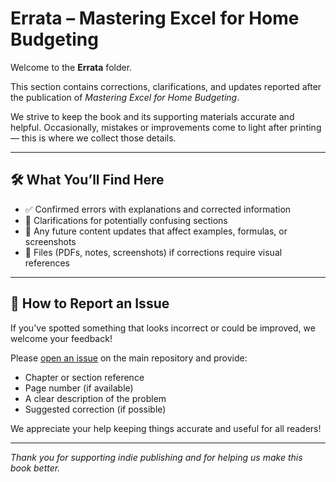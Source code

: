 # Errata – Mastering Excel for Home Budgeting

Welcome to the **Errata** folder.

This section contains corrections, clarifications, and updates reported after the publication of *Mastering Excel for Home Budgeting*.

We strive to keep the book and its supporting materials accurate and helpful. Occasionally, mistakes or improvements come to light after printing — this is where we collect those details.

---

## 🛠 What You’ll Find Here

- ✅ Confirmed errors with explanations and corrected information
- 📌 Clarifications for potentially confusing sections
- 📅 Any future content updates that affect examples, formulas, or screenshots
- 📂 Files (PDFs, notes, screenshots) if corrections require visual references

---

## 📨 How to Report an Issue

If you've spotted something that looks incorrect or could be improved, we welcome your feedback!

Please [open an issue](https://github.com/PetiteKatPress/Mastering-Excel-for-Home-Budgeting-Samples/issues) on the main repository and provide:

- Chapter or section reference
- Page number (if available)
- A clear description of the problem
- Suggested correction (if possible)

We appreciate your help keeping things accurate and useful for all readers!

---

*Thank you for supporting indie publishing and for helping us make this book better.*
